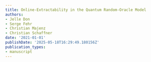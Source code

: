 ```yaml
---
title: Online-Extractability in the Quantum Random-Oracle Model
authors:
- Jelle Don
- Serge Fehr
- Christian Majenz
- Christian Schaffner
date: '2021-01-01'
publishDate: '2025-05-18T16:29:49.180156Z'
publication_types:
- manuscript
---
```


